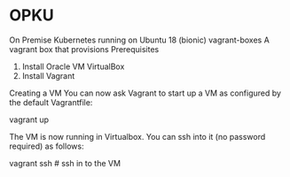 # OPKU
On Premise Kubernetes running on Ubuntu 18 (bionic) 
vagrant-boxes
A vagrant box that provisions 
Prerequisites
1.	Install Oracle VM VirtualBox
2.	Install Vagrant


Creating a VM
You can now ask Vagrant to start up a VM as configured by the default Vagrantfile:

  vagrant up 

The VM is now running in Virtualbox. You can ssh into it (no password required) as follows:

  vagrant ssh # ssh in to the VM
